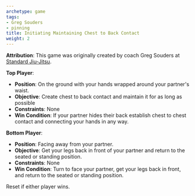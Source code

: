 ```yaml
---
archetype: game
tags:
- Greg Souders
- pinning
title: Initiating Maintaining Chest to Back Contact
weight: 2
---
```

**Attribution**: This game was originally created by coach Greg Souders at [Standard Jiu-Jitsu](https://standardjiujitsu.com).

**Top Player**:
  * **Position**: On the ground with your hands wrapped around your partner's waist.
  * **Objective**: Create chest to back contact and maintain it for as long as possible
  * **Constraints**: None
  * **Win Condition**: If your partner hides their back establish chest to chest contact and connecting your hands in any way.

**Bottom Player**:
  * **Position**: Facing away from your partner.
  * **Objective**: Get your legs back in front of your partner and return to the seated or standing position.
  * **Constraints**: None
  * **Win Condition**: Turn to face your partner, get your legs back in front, and return to the seated or standing position.

Reset if either player wins.